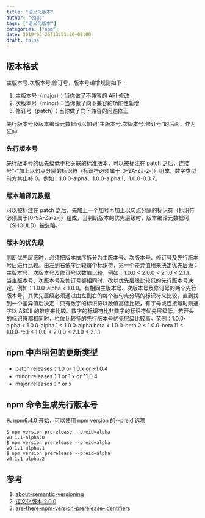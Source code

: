```yaml
---
title: "语义化版本"
author: "eago"
tags: ["语义化版本"]
categories: ["npm"]
date: 2019-03-25T13:51:20+08:00
draft: false
---
```


## 版本格式

主版本号.次版本号.修订号，版本号递增规则如下：

1. 主版本号（major）：当你做了不兼容的 API 修改
2. 次版本号（minor）：当你做了向下兼容的功能性新增
3. 修订号（patch）：当你做了向下兼容的问题修正

先行版本号及版本编译元数据可以加到“主版本号.次版本号.修订号”的后面，作为延伸

### 先行版本号

先行版本号的优先级低于相关联的标准版本，可以被标注在 patch 之后，连接号“-”加上以句点分隔的标识符（标识符必须属于[0-9A-Za-z-]）组成，数字类型前方禁止补 0。例如：1.0.0-alpha、1.0.0-alpha.1、1.0.0-0.3.7。

### 版本编译元数据

可以被标注在 patch 之后，先加上一个加号再加上以句点分隔的标识符（标识符必须属于[0-9A-Za-z-]）组成，当判断版本的优先层级时，版本编译元数据可（SHOULD）被忽略。

### 版本的优先级

判断优先层级时，必须把版本依序拆分为主版本号、次版本号、修订号及先行版本号后进行比较。由左到右依序比较每个标识符，第一个差异值用来决定优先层级：主版本号、次版本号及修订号以数值比较，例如：1.0.0 < 2.0.0 < 2.1.0 < 2.1.1。当主版本号、次版本号及修订号都相同时，改以优先层级比较低的先行版本号决定。例如：1.0.0-alpha < 1.0.0。有相同主版本号、次版本号及修订号的两个先行版本号，其优先层级必须通过由左到右的每个被句点分隔的标识符来比较，直到找到一个差异值后决定：只有数字的标识符以数值高低比较，有字母或连接号时则逐字以 ASCII 的排序来比较。数字的标识符比非数字的标识符优先层级低。若开头的标识符都相同时，栏位比较多的先行版本号优先层级比较高。范例：1.0.0-alpha < 1.0.0-alpha.1 < 1.0.0-alpha.beta < 1.0.0-beta.2 < 1.0.0-beta.11 < 1.0.0-rc.1 < 1.0.0 < 2.0.0 < 2.1.0 < 2.1.1

## npm 中声明包的更新类型

- patch releases：1.0 or 1.0.x or ~1.0.4
- minor releases：1 or 1.x or ^1.0.4
- major releases：\* or x

## npm 命令生成先行版本号

从 npm6.4.0 开始，可以使用 npm version 的--preid 选项

```
$ npm version prerelease --preid=alpha
v0.1.1-alpha.0
$ npm version prerelease --preid=alpha
v0.1.1-alpha.1
$ npm version prerelease --preid=alpha
v0.1.1-alpha.2
```

## 参考

1. [about-semantic-versioning](https://docs.npmjs.com/about-semantic-versioning)
2. [语义化版本 2.0.0](https://semver.org/lang/zh-CN/)
3. [are-there-npm-version-prerelease-identifiers](https://stackoverflow.com/questions/44567010/are-there-npm-version-prerelease-identifiers)
